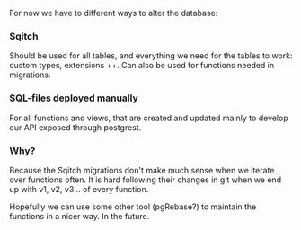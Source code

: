For now we have to different ways to alter the database:

### Sqitch
Should be used for all tables, and everything we need for the tables to work: custom types, extensions ++. Can also be used for functions needed in migrations.

### SQL-files deployed manually
For all functions and views, that are created and updated mainly to develop our API exposed through postgrest.

### Why?
Because the Sqitch migrations don't make much sense when we iterate over functions often. It is hard following their changes in git when we end up with v1, v2, v3... of every function.

Hopefully we can use some other tool (pgRebase?) to maintain the functions in a nicer way. In the future.
